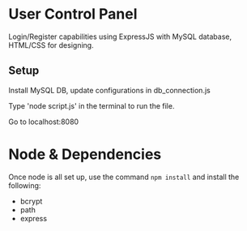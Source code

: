 # User Control Panel
Login/Register capabilities using ExpressJS with MySQL database, HTML/CSS for designing.

 ## Setup 
Install MySQL DB, update configurations in db_connection.js

Type 'node script.js' in the terminal to run the file.

Go to localhost:8080

# Node & Dependencies
Once node is all set up, use the command `npm install` and install the following:

- bcrypt
- path
- express

